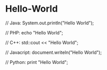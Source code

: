# Hello-World

// Java: System.out.println("Hello World");

// PHP: echo "Hello World";

// C++: std::cout << "Hello World";

// Javacript: document.writeln("Hello World");

// Python: print "Hello World"; 
